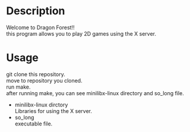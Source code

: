 # Description  
Welcome to Dragon Forest!!  
this program allows you to play 2D games using the X server.  
# Usage  
git clone this repository.  
move to repository you cloned.  
run make.  
after running make, you can see minilibx-linux directory and so_long file.  
- minilibx-linux dirctory  
Libraries for using the X server.
- so_long  
executable file.
